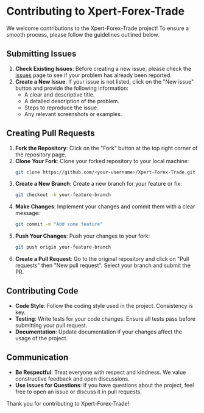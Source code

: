 # Contributing to Xpert-Forex-Trade

We welcome contributions to the Xpert-Forex-Trade project! To ensure a smooth process, please follow the guidelines outlined below.

## Submitting Issues

1. **Check Existing Issues**: Before creating a new issue, please check the [issues](https://github.com/boostlink-creatorh/Xpert-Forex-Trade/issues) page to see if your problem has already been reported.
2. **Create a New Issue**: If your issue is not listed, click on the "New issue" button and provide the following information:
   - A clear and descriptive title.
   - A detailed description of the problem.
   - Steps to reproduce the issue.
   - Any relevant screenshots or examples.

## Creating Pull Requests

1. **Fork the Repository**: Click on the "Fork" button at the top right corner of the repository page.
2. **Clone Your Fork**: Clone your forked repository to your local machine:
   ```bash
   git clone https://github.com/<your-username>/Xpert-Forex-Trade.git
   ```
3. **Create a New Branch**: Create a new branch for your feature or fix:
   ```bash
   git checkout -b your-feature-branch
   ```
4. **Make Changes**: Implement your changes and commit them with a clear message:
   ```bash
   git commit -m "Add some feature"
   ```
5. **Push Your Changes**: Push your changes to your fork:
   ```bash
   git push origin your-feature-branch
   ```
6. **Create a Pull Request**: Go to the original repository and click on "Pull requests" then "New pull request". Select your branch and submit the PR.

## Contributing Code

- **Code Style**: Follow the coding style used in the project. Consistency is key.
- **Testing**: Write tests for your code changes. Ensure all tests pass before submitting your pull request.
- **Documentation**: Update documentation if your changes affect the usage of the project.

## Communication

- **Be Respectful**: Treat everyone with respect and kindness. We value constructive feedback and open discussions.
- **Use Issues for Questions**: If you have questions about the project, feel free to open an issue or discuss it in pull requests.

Thank you for contributing to Xpert-Forex-Trade!